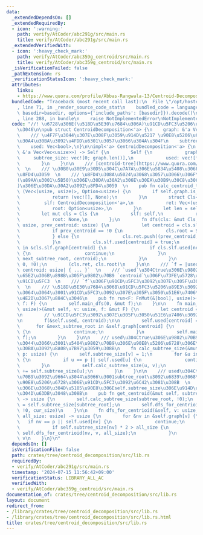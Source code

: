 ```yaml
---
data:
  _extendedDependsOn: []
  _extendedRequiredBy:
  - icon: ':warning:'
    path: verify/AtCoder/abc291g/src/main.rs
    title: verify/AtCoder/abc291g/src/main.rs
  _extendedVerifiedWith:
  - icon: ':heavy_check_mark:'
    path: verify/AtCoder/abc359g_centroid/src/main.rs
    title: verify/AtCoder/abc359g_centroid/src/main.rs
  _isVerificationFailed: false
  _pathExtension: rs
  _verificationStatusIcon: ':heavy_check_mark:'
  attributes:
    links:
    - https://www.quora.com/profile/Abbas-Rangwala-13/Centroid-Decomposition-of-a-Tree)
  bundledCode: "Traceback (most recent call last):\n  File \"/opt/hostedtoolcache/Python/3.10.14/x64/lib/python3.10/site-packages/onlinejudge_verify/documentation/build.py\"\
    , line 71, in _render_source_code_stat\n    bundled_code = language.bundle(stat.path,\
    \ basedir=basedir, options={'include_paths': [basedir]}).decode()\n  File \"/opt/hostedtoolcache/Python/3.10.14/x64/lib/python3.10/site-packages/onlinejudge_verify/languages/rust.py\"\
    , line 288, in bundle\n    raise NotImplementedError\nNotImplementedError\n"
  code: "//! \u6728\u306E(\u518D\u5E30\u7684\u306A)\u91CD\u5FC3\u5206\u89E3\u3092\u884C\
    \u3046\n\npub struct CentroidDecomposition<'a> {\n    graph: &'a Vec<Vec<usize>>,\n\
    \    /// \u4F7F\u3044\u307E\u308F\u3059\u914D\u5217 \u90E8\u5206\u6728\u306E\u30B5\
    \u30A4\u30BA\u3092\u4FDD\u6301\u3057\u3066\u304A\u304F\n    subtree_size: Vec<usize>,\n\
    \    used: Vec<bool>,\n}\n\nimpl<'a> CentroidDecomposition<'a> {\n    pub fn new(graph:\
    \ &'a Vec<Vec<usize>>) -> Self {\n        Self {\n            graph,\n       \
    \     subtree_size: vec![0; graph.len()],\n            used: vec![false; graph.len()],\n\
    \        }\n    }\n\n    /// [centroid-tree](https://www.quora.com/profile/Abbas-Rangwala-13/Centroid-Decomposition-of-a-Tree)\
    \  \n    /// \u30B0\u30E9\u30D5\u304C\u7A7A\u306E\u5834\u5408\u306F(vec![], None)\u3092\
    \u8FD4\u3059  \n    /// \u8FD4\u308A\u5024\u3068\u3057\u3066\u306F\u3001centroid-tree\u306E\
    (\u89AA\u3001\u5B50)\u306E\u30DA\u30A2\u306E\u30EA\u30B9\u30C8\u3068Some(\u6839\
    )\u306E\u30DA\u30A2\u3092\u8FD4\u3059  \n    pub fn calc_centroid_tree(self) ->\
    \ (Vec<(usize, usize)>, Option<usize>) {\n        if self.graph.is_empty() {\n\
    \            return (vec![], None);\n        }\n        struct Cls<'a> {\n   \
    \         slf: CentroidDecomposition<'a>,\n            ret: Vec<(usize, usize)>,\n\
    \            root: Option<usize>,\n        }\n        let len = self.graph.len();\n\
    \        let mut cls = Cls {\n            slf: self,\n            ret: Vec::with_capacity(len),\n\
    \            root: None,\n        };\n        fn dfs(cls: &mut Cls, subtree_root:\
    \ usize, prev_centroid: usize) {\n            let centroid = cls.slf.get_centroid(subtree_root);\n\
    \            if prev_centroid == !0 {\n                cls.root = Some(centroid);\n\
    \            } else {\n                cls.ret.push((prev_centroid, centroid));\n\
    \            }\n            cls.slf.used[centroid] = true;\n            for &next_subtree_root\
    \ in &cls.slf.graph[centroid] {\n                if cls.slf.used[next_subtree_root]\
    \ {\n                    continue;\n                }\n                dfs(cls,\
    \ next_subtree_root, centroid);\n            }\n        }\n        dfs(&mut cls,\
    \ 0, !0);\n        (cls.ret, cls.root)\n    }\n\n    /// `f = |used: &[bool],\
    \ centroid: usize| { ... }`  \n    /// `used`\u304Ctrue\u306E\u9802\u70B9\u306F\
    \u65E2\u306B\u898B\u305F\u9802\u70B9 `centroid`\u306F\u73FE\u5728\u8003\u3048\u308B\
    \u91CD\u5FC3  \n    /// `f`\u306F\u91CD\u5FC3\u3092\u307E\u305F\u3050\u51E6\u7406\
    \  \n    /// \u518D\u5E30\u7684\u306B\u91CD\u5FC3\u5206\u89E3\u3092\u884C\u3044\
    \u3064\u3064\u3001\u91CD\u5FC3\u3092\u307E\u305F\u3050\u51E6\u7406\u3092\u9014\
    \u4E2D\u3067\u884C\u3046\n    pub fn run<F: FnMut(&[bool], usize)>(mut self, mut\
    \ f: F) {\n        self.main_dfs(0, &mut f);\n    }\n\n    fn main_dfs<F: FnMut(&[bool],\
    \ usize)>(&mut self, v: usize, f: &mut F) {\n        let centroid = self.get_centroid(v);\n\
    \n        // \u91CD\u5FC3\u3092\u307E\u305F\u3050\u51E6\u7406\u3092\u884C\u3046\
    \n        f(&self.used, centroid);\n\n        self.used[centroid] = true;\n  \
    \      for &next_subtree_root in &self.graph[centroid] {\n            if self.used[next_subtree_root]\
    \ {\n                continue;\n            }\n            self.main_dfs(next_subtree_root,\
    \ f);\n        }\n    }\n\n    /// used\u304Ctrue\u306E\u9802\u70B9\u3092\u9664\
    \u3044\u3066\u3001\u5404\u9802\u70B9\u306E\u90E8\u5206\u6728\u306E\u30B5\u30A4\
    \u30BA\u3092\u8A08\u7B97\u3059\u308B\n    fn calc_subtree_size(&mut self, v: usize,\
    \ p: usize) {\n        self.subtree_size[v] = 1;\n        for &u in &self.graph[v]\
    \ {\n            if u == p || self.used[u] {\n                continue;\n    \
    \        }\n            self.calc_subtree_size(u, v);\n            self.subtree_size[v]\
    \ += self.subtree_size[u];\n        }\n    }\n\n    /// used\u304Ctrue\u306E\u9802\
    \u70B9\u3092\u9664\u3044\u3066\u3001subtree_root\u3092\u6839\u3068\u3059\u308B\
    \u90E8\u5206\u6728\u306E\u91CD\u5FC3\u3092\u6C42\u3081\u308B  \n    /// \u3053\
    \u306E\u3068\u304D\u5185\u90E8\u306Eself.subtree_size\u306E\u914D\u5217\u3092\u66F8\
    \u304D\u63DB\u3048\u308B\n    pub fn get_centroid(&mut self, subtree_root: usize)\
    \ -> usize {\n        self.calc_subtree_size(subtree_root, !0);\n        let cur_size\
    \ = self.subtree_size[subtree_root];\n        self.dfs_for_centrioid(subtree_root,\
    \ !0, cur_size)\n    }\n\n    fn dfs_for_centrioid(&self, v: usize, p: usize,\
    \ all_size: usize) -> usize {\n        for &nv in &self.graph[v] {\n         \
    \   if nv == p || self.used[nv] {\n                continue;\n            }\n\
    \            if self.subtree_size[nv] * 2 > all_size {\n                return\
    \ self.dfs_for_centrioid(nv, v, all_size);\n            }\n        }\n       \
    \ v\n    }\n}\n"
  dependsOn: []
  isVerificationFile: false
  path: crates/tree/centroid_decomposition/src/lib.rs
  requiredBy:
  - verify/AtCoder/abc291g/src/main.rs
  timestamp: '2024-07-15 11:56:42+09:00'
  verificationStatus: LIBRARY_ALL_AC
  verifiedWith:
  - verify/AtCoder/abc359g_centroid/src/main.rs
documentation_of: crates/tree/centroid_decomposition/src/lib.rs
layout: document
redirect_from:
- /library/crates/tree/centroid_decomposition/src/lib.rs
- /library/crates/tree/centroid_decomposition/src/lib.rs.html
title: crates/tree/centroid_decomposition/src/lib.rs
---
```

